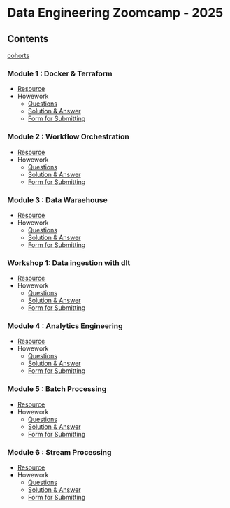 # Data Engineering Zoomcamp - 2025

## Contents

[cohorts](https://github.com/DataTalksClub/data-engineering-zoomcamp/tree/8150d6bd9bce3936ad7f6cfefda5e20d6949ac8f/cohorts/2025)

### Module 1 : Docker & Terraform 
- [Resource](https://github.com/DataTalksClub/data-engineering-zoomcamp/tree/main/01-docker-terraform)
- Howework
  - [Questions](https://github.com/DataTalksClub/data-engineering-zoomcamp/blob/main/cohorts/2025/01-docker-terraform/homework.md)
  - [Solution & Answer](https://github.com/ketut-garjita/de-zoomcamp-2025/blob/main/homeworks/01-Docker-and-SQL.md)
  - [Form for Submitting](https://courses.datatalks.club/de-zoomcamp-2025/homework/hw1)

### Module 2 : Workflow Orchestration
- [Resource](https://github.com/DataTalksClub/data-engineering-zoomcamp/tree/main/02-workflow-orchestration)
- Howework
  - [Questions](https://github.com/DataTalksClub/data-engineering-zoomcamp/blob/main/cohorts/2025/02-workflow-orchestration/homework.md)
  - [Solution & Answer](https://github.com/ketut-garjita/de-zoomcamp-2025/blob/main/homeworks/02-workflow-orchestration.ipynb)
  - [Form for Submitting](https://courses.datatalks.club/de-zoomcamp-2025/homework/hw2)

### Module 3 : Data Waraehouse
- [Resource](https://github.com/DataTalksClub/data-engineering-zoomcamp/tree/main/03-data-warehouse)
- Howework
  - [Questions](https://github.com/DataTalksClub/data-engineering-zoomcamp/blob/main/cohorts/2025/03-data-warehouse/homework.md)
  - [Solution & Answer](https://github.com/ketut-garjita/de-zoomcamp-2025/blob/main/homeworks/03-datawarehouse.md)
  - [Form for Submitting](https://courses.datatalks.club/de-zoomcamp-2025/homework/hw3)

### Workshop 1: Data ingestion with dlt
- [Resource](https://github.com/DataTalksClub/data-engineering-zoomcamp/tree/main/cohorts/2025/workshops/dlt)
- Howework
  - [Questions](https://github.com/DataTalksClub/data-engineering-zoomcamp/blob/main/cohorts/2025/workshops/dlt/dlt_homework.md)
  - [Solution & Answer](https://colab.research.google.com/drive/1xtnig3la1MoGC_LGkFBHpqfea0iidZo1)
  - [Form for Submitting](https://courses.datatalks.club/de-zoomcamp-2025/homework/workshop1)

### Module 4 : Analytics Engineering
- [Resource](https://github.com/DataTalksClub/data-engineering-zoomcamp/tree/main/04-analytics-engineering)
- Howework
  - [Questions](https://github.com/DataTalksClub/data-engineering-zoomcamp/blob/main/cohorts/2025/04-analytics-engineering/homework.md)
  - [Solution & Answer](https://github.com/ketut-garjita/de-zoomcamp-2025/blob/main/homeworks/04-analytics-engineering.md)
  - [Form for Submitting](https://courses.datatalks.club/de-zoomcamp-2025/homework/hw4)

### Module 5 : Batch Processing
- [Resource](https://github.com/DataTalksClub/data-engineering-zoomcamp/tree/main/05-batch)
- Howework
  - [Questions](https://github.com/DataTalksClub/data-engineering-zoomcamp/blob/main/cohorts/2025/05-batch/homework.md)
  - [Solution & Answer](https://github.com/ketut-garjita/de-zoomcamp-2025/blob/main/homeworks/05-batch-processing.ipynb)
  - [Form for Submitting](https://courses.datatalks.club/de-zoomcamp-2025/homework/hw5)

### Module 6 : Stream Processing
- [Resource](https://github.com/DataTalksClub/data-engineering-zoomcamp/tree/main/06-streaming)
- Howework
  - [Questions](https://github.com/DataTalksClub/data-engineering-zoomcamp/blob/main/cohorts/2025/06-streaming/homework.md)
  - [Solution & Answer](https://github.com/ketut-garjita/de-zoomcamp-2025/blob/main/homeworks/06-Stream-Processing.md)
  - [Form for Submitting](https://courses.datatalks.club/de-zoomcamp-2025/homework/hw6)
